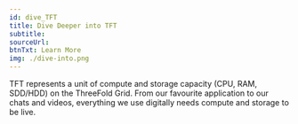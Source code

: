 ```yaml
---
id: dive_TFT
title: Dive Deeper into TFT
subtitle:
sourceUrl:
btnTxt: Learn More
img: ./dive-into.png
---
```


TFT represents a unit of compute and storage capacity (CPU, RAM, SDD/HDD) on the ThreeFold Grid. From our favourite application to our chats and videos, everything we use digitally needs compute and storage to be live.
